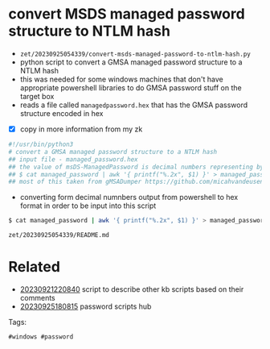 # convert MSDS managed password structure to NTLM hash

- `zet/20230925054339/convert-msds-managed-password-to-ntlm-hash.py`
- python script to convert a GMSA managed password structure to a NTLM hash
- this was needed for some windows machines that don't have appropriate powershell libraries to do GMSA password stuff on the target box
- reads a file called `managedpassword.hex` that has the GMSA password structure encoded in hex
- [x] copy in more information from my zk
```python
#!/usr/bin/python3
# convert a GMSA managed password structure to a NTLM hash
## input file - managed_password.hex
## the value of msDS-ManagedPassword is decimal numbers representing bytes, one per line. convert to hex.
## $ cat managed_password | awk '{ printf("%.2x", $1) }' > managed_password.hex
## most of this taken from gMSADumper https://github.com/micahvandeusen/gMSADumper
```
- converting form decimal numnbers output from powershell to hex format in order to be input into this script
```bash
$ cat managed_password | awk '{ printf("%.2x", $1) }' > managed_password.hex
```

` zet/20230925054339/README.md `

# Related

- [20230921220840](/zet/20230921220840/README.md) script to describe other kb scripts based on their comments
- [20230925180815](/zet/20230925180815/README.md) password scripts hub

Tags:

    #windows #password
